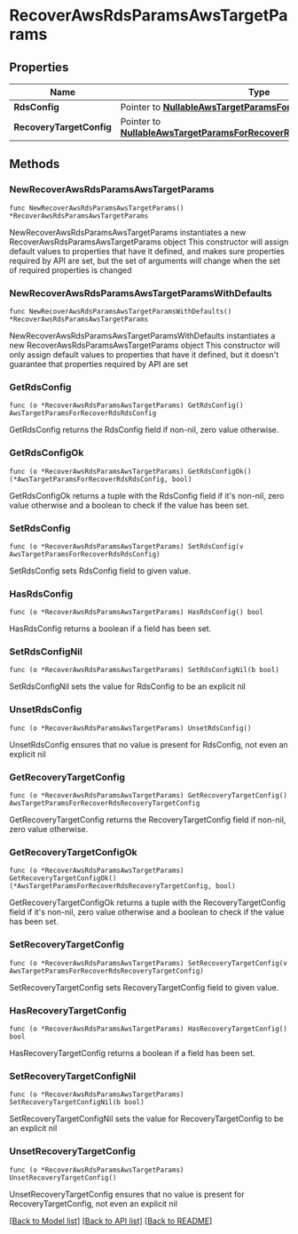 # RecoverAwsRdsParamsAwsTargetParams

## Properties

Name | Type | Description | Notes
------------ | ------------- | ------------- | -------------
**RdsConfig** | Pointer to [**NullableAwsTargetParamsForRecoverRdsRdsConfig**](AwsTargetParamsForRecoverRdsRdsConfig.md) |  | [optional] 
**RecoveryTargetConfig** | Pointer to [**NullableAwsTargetParamsForRecoverRdsRecoveryTargetConfig**](AwsTargetParamsForRecoverRdsRecoveryTargetConfig.md) |  | [optional] 

## Methods

### NewRecoverAwsRdsParamsAwsTargetParams

`func NewRecoverAwsRdsParamsAwsTargetParams() *RecoverAwsRdsParamsAwsTargetParams`

NewRecoverAwsRdsParamsAwsTargetParams instantiates a new RecoverAwsRdsParamsAwsTargetParams object
This constructor will assign default values to properties that have it defined,
and makes sure properties required by API are set, but the set of arguments
will change when the set of required properties is changed

### NewRecoverAwsRdsParamsAwsTargetParamsWithDefaults

`func NewRecoverAwsRdsParamsAwsTargetParamsWithDefaults() *RecoverAwsRdsParamsAwsTargetParams`

NewRecoverAwsRdsParamsAwsTargetParamsWithDefaults instantiates a new RecoverAwsRdsParamsAwsTargetParams object
This constructor will only assign default values to properties that have it defined,
but it doesn't guarantee that properties required by API are set

### GetRdsConfig

`func (o *RecoverAwsRdsParamsAwsTargetParams) GetRdsConfig() AwsTargetParamsForRecoverRdsRdsConfig`

GetRdsConfig returns the RdsConfig field if non-nil, zero value otherwise.

### GetRdsConfigOk

`func (o *RecoverAwsRdsParamsAwsTargetParams) GetRdsConfigOk() (*AwsTargetParamsForRecoverRdsRdsConfig, bool)`

GetRdsConfigOk returns a tuple with the RdsConfig field if it's non-nil, zero value otherwise
and a boolean to check if the value has been set.

### SetRdsConfig

`func (o *RecoverAwsRdsParamsAwsTargetParams) SetRdsConfig(v AwsTargetParamsForRecoverRdsRdsConfig)`

SetRdsConfig sets RdsConfig field to given value.

### HasRdsConfig

`func (o *RecoverAwsRdsParamsAwsTargetParams) HasRdsConfig() bool`

HasRdsConfig returns a boolean if a field has been set.

### SetRdsConfigNil

`func (o *RecoverAwsRdsParamsAwsTargetParams) SetRdsConfigNil(b bool)`

 SetRdsConfigNil sets the value for RdsConfig to be an explicit nil

### UnsetRdsConfig
`func (o *RecoverAwsRdsParamsAwsTargetParams) UnsetRdsConfig()`

UnsetRdsConfig ensures that no value is present for RdsConfig, not even an explicit nil
### GetRecoveryTargetConfig

`func (o *RecoverAwsRdsParamsAwsTargetParams) GetRecoveryTargetConfig() AwsTargetParamsForRecoverRdsRecoveryTargetConfig`

GetRecoveryTargetConfig returns the RecoveryTargetConfig field if non-nil, zero value otherwise.

### GetRecoveryTargetConfigOk

`func (o *RecoverAwsRdsParamsAwsTargetParams) GetRecoveryTargetConfigOk() (*AwsTargetParamsForRecoverRdsRecoveryTargetConfig, bool)`

GetRecoveryTargetConfigOk returns a tuple with the RecoveryTargetConfig field if it's non-nil, zero value otherwise
and a boolean to check if the value has been set.

### SetRecoveryTargetConfig

`func (o *RecoverAwsRdsParamsAwsTargetParams) SetRecoveryTargetConfig(v AwsTargetParamsForRecoverRdsRecoveryTargetConfig)`

SetRecoveryTargetConfig sets RecoveryTargetConfig field to given value.

### HasRecoveryTargetConfig

`func (o *RecoverAwsRdsParamsAwsTargetParams) HasRecoveryTargetConfig() bool`

HasRecoveryTargetConfig returns a boolean if a field has been set.

### SetRecoveryTargetConfigNil

`func (o *RecoverAwsRdsParamsAwsTargetParams) SetRecoveryTargetConfigNil(b bool)`

 SetRecoveryTargetConfigNil sets the value for RecoveryTargetConfig to be an explicit nil

### UnsetRecoveryTargetConfig
`func (o *RecoverAwsRdsParamsAwsTargetParams) UnsetRecoveryTargetConfig()`

UnsetRecoveryTargetConfig ensures that no value is present for RecoveryTargetConfig, not even an explicit nil

[[Back to Model list]](../README.md#documentation-for-models) [[Back to API list]](../README.md#documentation-for-api-endpoints) [[Back to README]](../README.md)


